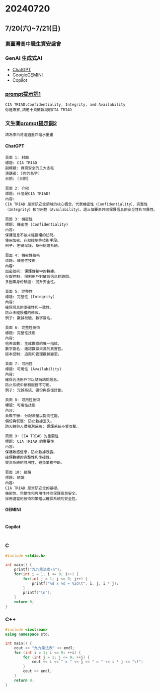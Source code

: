 # 20240720

## 7/20(六)~7/21(日)
### 東臺灣高中職生資安盛會


### GenAI 生成式AI 
- [ChatGPT](https://chatgpt.com/)
- Google[GEMINI](https://gemini.google.com/app?hl=zh-TW)
- Copilot 

### [prompt提示詞1](prompt1.md)
```
CIA TRIAD:Confidentiality, Integrity, and Availability
你是專家,請用十頁簡報說明CIA TRIAD
```
### 文生圖[prompt提示詞2](prompt2.md)
```
請為李白將進酒畫四幅水墨畫
```
#### ChatGPT
```
頁面 1: 封面
標題: CIA TRIAD
副標題: 資訊安全的三大支柱
演講者: [你的名字]
日期: [日期]

頁面 2: 介紹
標題: 什麼是CIA TRIAD?
內容:
CIA TRIAD 是資訊安全領域的核心概念，代表機密性（Confidentiality）、完整性（Integrity）和可用性（Availability）。這三個要素共同保護信息的安全性和可靠性。

頁面 3: 機密性
標題: 機密性 (Confidentiality)
內容:
保護信息不被未經授權的訪問。
使用加密、存取控制等技術手段。
例子: 密碼保護、身份驗證系統。

頁面 4: 機密性技術
標題: 機密性技術
內容:
加密技術: 保護傳輸中的數據。
存取控制: 限制用戶對敏感信息的訪問。
多因素身份驗證: 提升安全性。

頁面 5: 完整性
標題: 完整性 (Integrity)
內容:
確保信息的準確性和一致性。
防止未經授權的修改。
例子: 數據校驗、數字簽名。

頁面 6: 完整性技術
標題: 完整性技術
內容:
哈希函數: 生成數據的唯一指紋。
數字簽名: 確認數據來源的真實性。
版本控制: 追蹤和管理數據變更。

頁面 7: 可用性
標題: 可用性 (Availability)
內容:
確保合法用戶可以隨時訪問信息。
防止系統中斷和服務不可用。
例子: 冗餘系統、備份與恢復計劃。

頁面 8: 可用性技術
標題: 可用性技術
內容:
負載平衡: 分配流量以提高性能。
備份與恢復: 防止數據丟失。
防火牆與入侵檢測系統: 保護系統不受攻擊。

頁面 9: CIA TRIAD 的重要性
標題: CIA TRIAD 的重要性
內容:
保護敏感信息，防止數據洩露。
確保數據的完整性和準確性。
提高系統的可用性，避免業務中斷。

頁面 10: 結論
標題: 結論
內容:
CIA TRIAD 是資訊安全的基礎。
機密性、完整性和可用性共同保護信息安全。
採用適當的技術和策略以確保系統的安全性。

```
#### GEMINI
```

```
#### Copilot 
```

```
### C
```C
#include <stdio.h>

int main() {
    printf("九九乘法表\n");
    for(int i = 1; i <= 9; i++) {
        for(int j = 1; j <= 9; j++) {
            printf("%d x %d = %2d\t", i, j, i * j);
        }
        printf("\n");
    }
    return 0;
}

```
### C++
```C++
#include <iostream>
using namespace std;

int main() {
    cout << "九九乘法表" << endl;
    for (int i = 1; i <= 9; ++i) {
        for (int j = 1; j <= 9; ++j) {
            cout << i << " x " << j << " = " << i * j << "\t";
        }
        cout << endl;
    }
    return 0;
}

```
